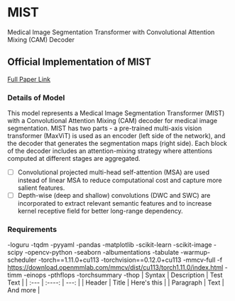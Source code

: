 # MIST
Medical Image Segmentation Transformer with Convolutional Attention Mixing (CAM) Decoder
## Official Implementation of MIST
[Full Paper Link](WWW.hshhadhahd)
### Details of Model
This model represents a Medical Image Segmentation Transformer (MIST) with a Convolutional Attention Mixing (CAM) decoder for medical image segmentation. MIST has two parts - a pre-trained multi-axis vision transformer (MaxViT) is used as an encoder (left side of the network), and the decoder that generates the segmentation maps (right side). Each block of the decoder includes an attention-mixing strategy where attentions computed at different stages are aggregated.
- [ ] Convolutional projected multi-head self-attention (MSA) are used instead of linear MSA to reduce computational cost and capture more salient features.
- [ ]	Depth-wise (deep and shallow) convolutions (DWC and SWC) are incorporated to extract relevant semantic features and to increase kernel receptive field for better long-range dependency.
### Requirements
-loguru
-tqdm
-pyyaml
-pandas
-matplotlib
-scikit-learn
-scikit-image
-scipy
-opencv-python
-seaborn
-albumentations
-tabulate
-warmup-scheduler
-torch==1.11.0+cu113
-torchvision==0.12.0+cu113
-mmcv-full -f https://download.openmmlab.com/mmcv/dist/cu113/torch1.11.0/index.html
-timm
-einops
-pthflops
-torchsummary
-thop
| Syntax      | Description | Test Text     |
| :---        |    :----:   |          ---: |
| Header      | Title       | Here's this   |
| Paragraph   | Text        | And more      |
